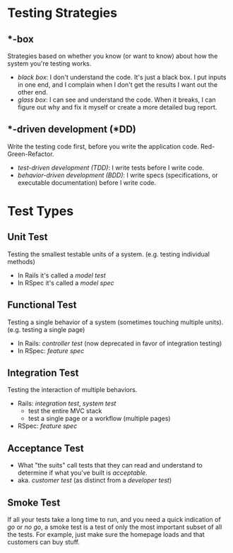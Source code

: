 # Testing Strategies

## *-box
Strategies based on whether you know (or want to know) about how the system you're testing works.

- _black box_: I don't understand the code. It's just a black box. I put inputs in one end, and I complain when I don't get the results I want out the other end.
- _glass box_: I can see and understand the code. When it breaks, I can figure out why and fix it myself or create a more detailed bug report.

## *-driven development (*DD)
Write the testing code first, before you write the application code. Red-Green-Refactor.

- _test-driven development (TDD)_: I write tests before I write code.
- _behavior-driven development (BDD)_: I write specs (specifications, or executable documentation) before I write code.

# Test Types

## Unit Test
Testing the smallest testable units of a system. (e.g. testing individual methods)

- In Rails it's called a _model test_
- In RSpec it's called a _model spec_

## Functional Test
Testing a single behavior of a system (sometimes touching multiple units). (e.g. testing a single page)

- In Rails: _controller test_ (now deprecated in favor of integration testing)
- In RSpec: _feature spec_

## Integration Test
Testing the interaction of multiple behaviors.

- Rails: _integration test_, _system test_
  - test the entire MVC stack
  - test a single page or a workflow (multiple pages)
- RSpec: _feature spec_

## Acceptance Test
- What "the suits" call tests that they can read and understand to determine if what you've built is _acceptable_.
- aka. _customer test_ (as distinct from a _developer test_)

## Smoke Test
If all your tests take a long time to run, and you need a quick indication of _go_ or _no go_, a smoke test is a test of only the most important subset of all the tests. For example, just make sure the homepage loads and that customers can buy stuff.
